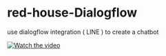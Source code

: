 # red-house-Dialogflow
use dialogflow integration ( LINE ) to create a chatbot

[![Watch the video](https://img.youtube.com/vi/w7gUzkvDRKQ/0.jpg)](https://www.youtube.com/watch?v=w7gUzkvDRKQ)
